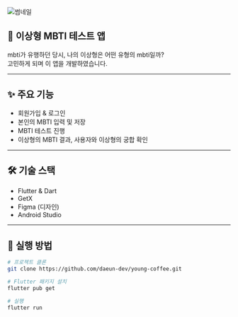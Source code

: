 ![썸네일](https://github.com/parkdaxun/mbti_idealtype/assets/103014831/6edbaab2-f57d-4b1d-8c55-42910a2acb11)

## 📱 이상형 MBTI 테스트 앱

mbti가 유행하던 당시, 나의 이상형은 어떤 유형의 mbti일까? </br> 고민하게 되며 
이 앱을 개발하였습니다.

---

## ✨ 주요 기능

- 회원가입 & 로그인
- 본인의 MBTI 입력 및 저장
- MBTI 테스트 진행
- 이상형의 MBTI 결과, 사용자와 이상형의 궁합 확인

---

## 🛠 기술 스택

- Flutter & Dart
- GetX
- Figma (디자인)
- Android Studio

---

## 🚀 실행 방법

```bash
# 프로젝트 클론
git clone https://github.com/daeun-dev/young-coffee.git

# Flutter 패키지 설치
flutter pub get

# 실행
flutter run
